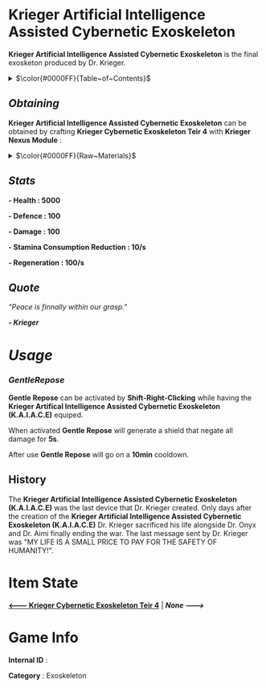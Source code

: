 # Krieger Artificial Intelligence Assisted Cybernetic Exoskeleton

**Krieger Artificial Intelligence Assisted Cybernetic Exoskeleton** is the final exosketon produced by Dr. Krieger. 

<details><summary>$\color{#0000FF}{Table~of~Contents}$</a></summary>

 1.  [Obtaining](#obtaining)

</details>


## $Obtaining$

**Krieger Artificial Intelligence Assisted Cybernetic Exoskeleton** can be obtained by crafting **Krieger Cybernetic Exoskeleton Teir 4** with **Krieger Nexus Module** : 

<details><summary>$\color{#0000FF}{Raw~Materials}$</a></summary>
 
 1. [**Krieger Cybernetic Exoskeleton Teir 4**](https://github.com/Nox-Erebos/LoneMartian/blob/main/Game%20Items/Armor/Krieger%20Cybernetic%20Exoskeleton%20Teir%204.md)

 2. [**Krieger Nexus Module**](https://github.com/Nox-Erebos/LoneMartian/blob/main/Game%20Items/Upgrade%20Modules/Krieger%20Nexus%20Module%20(K.N.M).md)
 
</details>

## $Stats$

**- Health : 5000**

**- Defence : 100**

**- Damage : 100**

**- Stamina Consumption Reduction : 10/s**

**- Regeneration : 100/s**

## $Quote$

*"Peace is finnally within our grasp."*

***- Krieger***

# $Usage$

### $Gentle Repose$

**Gentle Repose** can be activated by **Shift-Right-Clicking** while having the **Krieger Artifical Intelligence Assisted Cybernetic Exoskeleton (K.A.I.A.C.E)** equiped.

When activated **Gentle Repose** will generate a shield that negate all damage for **5s**.

After use **Gentle Repose** will go on a **10min** cooldown.

## History 
The **Krieger Artificial Intelligence Assisted Cybernetic Exoskeleton (K.A.I.A.C.E)** was the last device that Dr. Krieger created. Only days after the creation of the **Krieger Artificial Intelligence Assisted Cybernetic Exoskeleton (K.A.I.A.C.E)** Dr. Krieger sacrificed his life alongside Dr. Onyx and Dr. Aimi finally ending the war. The last message sent by Dr. Krieger was "MY LIFE IS A SMALL PRICE TO PAY FOR THE SAFETY OF HUMANITY!".


# Item State

[**<--- Krieger Cybernetic Exoskeleton Teir 4**](https://github.com/AlphaMC0/Lone-Martian/blob/main/Armor/Krieger%20Cybernetic%20Exoskeleton%20Teir%204.md) | ***None --->***

# Game Info

**Internal ID** : 

**Category** : Exoskeleton
